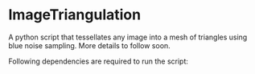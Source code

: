# ImageTriangulation
A python script that tessellates any image into a mesh of triangles using blue noise sampling. More details to follow soon.

Following dependencies are required to run the script:
